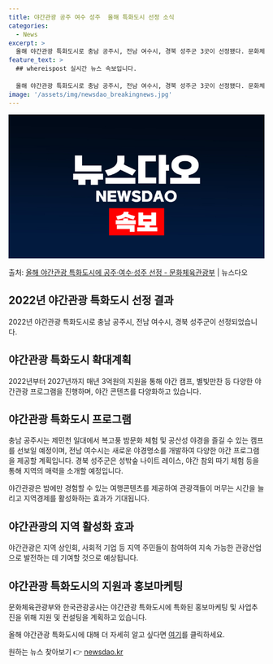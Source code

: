 ```yaml
---
title: 야간관광 공주 여수 성주  올해 특화도시 선정 소식
categories:
  - News
excerpt: >
  올해 야간관광 특화도시로 충남 공주시, 전남 여수시, 경북 성주군 3곳이 선정됐다. 문화체육관광부는한국관광공…
feature_text: >
  ## whereispost 실시간 뉴스 속보입니다.

  올해 야간관광 특화도시로 충남 공주시, 전남 여수시, 경북 성주군 3곳이 선정됐다. 문화체육관광부는한국관광공…
image: '/assets/img/newsdao_breakingnews.jpg'
---
```


![뉴스다오 속보](/assets/img/newsdao_breakingnews.jpg)

<p>출처: <a href="https://newsdao.kr/3090" rel="dofollow">올해 야간관광 특화도시에 공주·여수·성주 선정 - 문화체육관광부</a> | 뉴스다오</p>

<h2 data-ke-size="size26">2022년 야간관광 특화도시 선정 결과</h2>
2022년 야간관광 특화도시로 충남 공주시, 전남 여수시, 경북 성주군이 선정되었습니다.

<h2 data-ke-size="size26">야간관광 특화도시 확대계획</h2>
2022년부터 2027년까지 매년 3억원의 지원을 통해 야간 캠프, 별빛만찬 등 다양한 야간관광 프로그램을 진행하며, 야간 콘텐츠를 다양화하고 있습니다.

<h2 data-ke-size="size26">야간관광 특화도시 프로그램</h2>
충남 공주시는 제민천 일대에서 복고풍 밤문화 체험 및 공산성 야경을 즐길 수 있는 캠프를 선보일 예정이며, 전남 여수시는 새로운 야경명소를 개발하여 다양한 야간 프로그램을 제공할 계획입니다. 경북 성주군은 성밖숲 나이트 레이스, 야간 참외 따기 체험 등을 통해 지역의 매력을 소개할 예정입니다.

<p data-ke-size="size16">야간관광은 밤에만 경험할 수 있는 여행콘텐츠를 제공하여 관광객들이 머무는 시간을 늘리고 지역경제를 활성화하는 효과가 기대됩니다.</p>

<h2 data-ke-size="size26">야간관광의 지역 활성화 효과</h2>
야간관광은 지역 상인회, 사회적 기업 등 지역 주민들이 참여하여 지속 가능한 관광산업으로 발전하는 데 기여할 것으로 예상됩니다.

<h2 data-ke-size="size26">야간관광 특화도시의 지원과 홍보마케팅</h2>
문화체육관광부와 한국관광공사는 야간관광 특화도시에 특화된 홍보마케팅 및 사업추진을 위해 지원 및 컨설팅을 계획하고 있습니다.

올해 야간관광 특화도시에 대해 더 자세히 알고 싶다면 <a href="https://newsdao.kr/3090">여기</a>를 클릭하세요. 

원하는 뉴스 찾아보기 👉 <a href="https://newsdao.kr" rel="dofollow">newsdao.kr</a>


